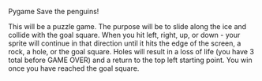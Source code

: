 Pygame
Save the penguins!

This will be a puzzle game. The purpose will be to slide along the ice and collide with the goal square. When you hit left, right, up, or down - your sprite will continue in that direction until it hits the edge of the screen, a rock, a hole, or the goal square. Holes will result in a loss of life (you have 3 total before GAME OVER) and a return to the top left starting point. You win once you have reached the goal square.



